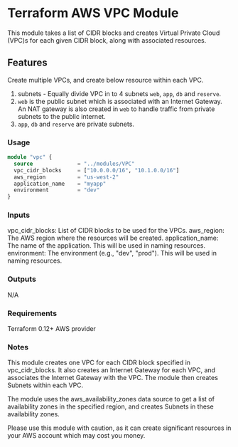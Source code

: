 # Terraform AWS VPC Module

This module takes a list of CIDR blocks and creates Virtual Private Cloud (VPC)s for each given CIDR block, along with associated resources.

## Features

Create multiple VPCs, and create below resource within each VPC.

1. subnets - Equally divide VPC in to 4 subnets `web`, `app`, `db` and `reserve`.
2. `web` is the public subnet which is associated with an Internet Gateway. An NAT gateway is also created in `web` to handle traffic from private subnets to the public internet.
3. `app`, `db` and `reserve` are private subnets.

### Usage

```terraform
module "vpc" {
  source              = "../modules/VPC"
  vpc_cidr_blocks     = ["10.0.0.0/16", "10.1.0.0/16"]
  aws_region          = "us-west-2"
  application_name    = "myapp"
  environment         = "dev"
}
```

### Inputs

vpc_cidr_blocks: List of CIDR blocks to be used for the VPCs.
aws_region: The AWS region where the resources will be created.
application_name: The name of the application. This will be used in naming resources.
environment: The environment (e.g., "dev", "prod"). This will be used in naming resources.

### Outputs
N/A

### Requirements

Terraform 0.12+
AWS provider

### Notes

This module creates one VPC for each CIDR block specified in vpc_cidr_blocks. It also creates an Internet Gateway for each VPC, and associates the Internet Gateway with the VPC. The module then creates Subnets within each VPC.

The module uses the aws_availability_zones data source to get a list of availability zones in the specified region, and creates Subnets in these availability zones.

Please use this module with caution, as it can create significant resources in your AWS account which may cost you money.
